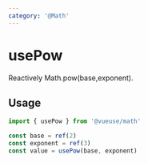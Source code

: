```yaml
---
category: '@Math'
---
```


# usePow

Reactively Math.pow(base,exponent).

## Usage

```ts
import { usePow } from '@vueuse/math'

const base = ref(2)
const exponent = ref(3)
const value = usePow(base, exponent)
```
